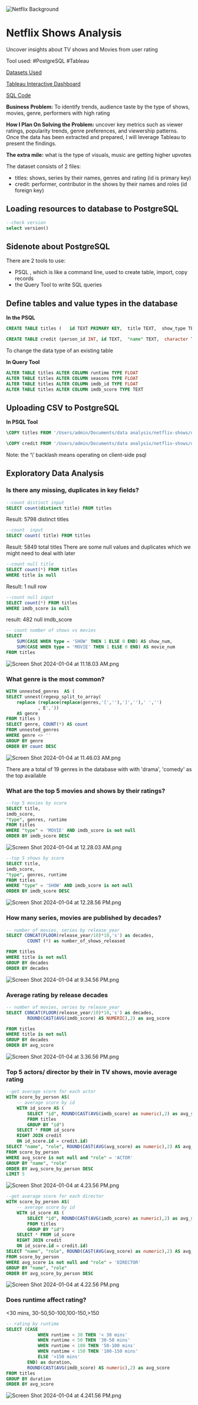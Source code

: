 ![Netflix Background](./photo-1574375927938-d5a98e8ffe85.avif)
# Netflix Shows Analysis

Uncover insights about TV shows and Movies from user rating

Tool used: #PostgreSQL #Tableau

[Datasets Used](https://www.kaggle.com/datasets/victorsoeiro/netflix-tv-shows-and-movies?select=titles.csv)

[Tableau Interactive Dashboard](https://public.tableau.com/views/Netflix_dashboard_17046177347960/Netflix?:language=en-GB&publish=yes&:display_count=n&:origin=viz_share_link)

[SQL Code](./netflix_analysis.sql)

**Business Problem:** To identify trends, audience taste by the type of shows, movies, genre, performers with high rating

**How I Plan On Solving the Problem:** uncover key metrics such as viewer ratings, popularity trends, genre preferences, and viewership patterns. Once the data has been extracted and prepared, I will leverage Tableau to present the findings. 

**The extra mile:** what is the type of visuals, music are getting higher upvotes

The dataset consists of 2 files:
- titles: shows, series by their names, genres and rating (id is primary key)
- credit: performer, contributor in the shows by their names and roles (id foreign key) 

## Loading resources to database to PostgreSQL

```sql
--check version
select version()
```
## Sidenote about PostgreSQL
There are 2 tools to use: 
- PSQL , which is like a command line, used to create table, import, copy records
- the Query Tool to write SQL queries

## Define tables and value types in the database

**In the PSQL**

```sql
CREATE TABLE titles (   id TEXT PRIMARY KEY,  title TEXT,  show_type TEXT,  description TEXT,  release_year INT,  age_certification TEXT,  runtime FLOAT,  genres TEXT,  production_countries TEXT,  seasons FLOAT,  imdb_id FLOAT,  imdb_score FLOAT,  imdb_votes FLOAT,  tmdb_popularity FLOAT,  tmdb_score FLOAT);
```

```sql
CREATE TABLE credit (person_id INT, id TEXT,  "name" TEXT,  character TEXT, "role" TEXT);
```

To change the data type of an existing table

**In Query Tool**

```sql
ALTER TABLE titles ALTER COLUMN runtime TYPE FLOAT
ALTER TABLE titles ALTER COLUMN seasons TYPE FLOAT
ALTER TABLE titles ALTER COLUMN imdb_id TYPE FLOAT
ALTER TABLE titles ALTER COLUMN imdb_score TYPE TEXT
```

## Uploading CSV to PostgreSQL

**In PSQL Tool**

```sql
\COPY titles FROM '/Users/admin/Documents/data analysis/netflix-shows/data/titles.csv' WITH ( FORMAT CSV, HEADER true, DELIMITER ',');

```

```sql
\COPY credit FROM '/Users/admin/Documents/data analysis/netflix-shows/data/credits.csv' WITH ( FORMAT CSV, HEADER true, DELIMITER ',');
```

Note: the ‘\’ backlash means operating on client-side psql

## Exploratory Data Analysis

### Is there any missing, duplicates in key fields?
```sql
--count distinct input
SELECT count(distinct title) FROM titles
```
Result: 5798 distinct titles

```sql
--count  input
SELECT count( title) FROM titles
```
Result: 5849 total titles
There are some null values and duplicates which we might need to deal with later

```sql
--count null title
SELECT count(*) FROM titles
WHERE title is null
```
Result: 1 null row
```sql
--count null input
SELECT count(*) FROM titles
WHERE imdb_score is null 
```
result: 482 null imdb_score

```sql
-- count number of shows vs movies
SELECT 
	SUM(CASE WHEN type = 'SHOW' THEN 1 ELSE 0 END) AS show_num,
	SUM(CASE WHEN type = 'MOVIE' THEN 1 ELSE 0 END) AS movie_num
FROM titles
```
![Screen Shot 2024-01-04 at 11.18.03 AM.png](./Screen%20Shot%202024-01-04%20at%2011.43.20%20AM.png)

### What genre is the most common?
```sql
WITH unnested_genres  AS (
SELECT unnest(regexp_split_to_array(
	replace (replace(replace(genres,'[',''),']',''),' ','')
			, E',')) 
	AS genre
FROM titles )
SELECT genre, COUNT(*) AS count
FROM unnested_genres
WHERE genre <> ''
GROUP BY genre
ORDER BY count DESC
```
![Screen Shot 2024-01-04 at 11.46.03 AM.png](./Screen%20Shot%202024-01-04%20at%2011.46.46%20AM.png)

There are a total of 19 genres in the database with with 'drama', 'comedy' as the top available

### What are the top 5 movies and shows by their ratings?
```sql
--top 5 movies by score
SELECT title, 
imdb_score,
"type", genres, runtime
FROM titles
WHERE "type" = 'MOVIE' AND imdb_score is not null
ORDER BY imdb_score DESC
```

![Screen Shot 2024-01-04 at 12.28.03 AM.png](./Screen%20Shot%202024-01-04%20at%2012.28.56%20PM.png)

```sql
--top 5 shows by score
SELECT title, 
imdb_score,
"type", genres, runtime
FROM titles
WHERE "type" = 'SHOW' AND imdb_score is not null
ORDER BY imdb_score DESC
```
![Screen Shot 2024-01-04 at 12.28.56 PM.png](./Screen%20Shot%202024-01-04%20at%208.42.42%20PM.png)



### How many series, movies are published by decades?
```sql
-- number of movies, series by release_year
SELECT CONCAT(FLOOR(release_year/10)*10,'s') as decades, 
        COUNT (*) as number_of_shows_released

FROM titles
WHERE title is not null
GROUP BY decades
ORDER BY decades
```
![Screen Shot 2024-01-04 at 9.34.56 PM.png](./Screen%20Shot%202024-01-04%20at%209.34.53%20PM.png)

### Average rating by release decades
```sql
-- number of movies, series by release_year
SELECT CONCAT(FLOOR(release_year/10)*10,'s') as decades, 
        ROUND(CAST(AVG(imdb_score) AS NUMERIC),2) as avg_score

FROM titles
WHERE title is not null
GROUP BY decades
ORDER BY avg_score
```
![Screen Shot 2024-01-04 at 3.36.56 PM.png](./Screen%20Shot%202024-01-05%20at%203.36.55%20AM.png)

### Top 5 actors/ director by their in TV shows, movie average rating

```sql
--get average score for each actor
WITH score_by_person AS(
	-- average score by id
	WITH id_score AS (
		SELECT "id", ROUND(CAST(AVG(imdb_score) as numeric),2) as avg_score
		FROM titles 
		GROUP BY "id")
	SELECT * FROM id_score
	RIGHT JOIN credit
	ON id_score.id = credit.id)
SELECT "name", "role", ROUND(CAST(AVG(avg_score) as numeric),2) AS avg_score_by_person
FROM score_by_person
WHERE avg_score is not null and "role" = 'ACTOR'
GROUP BY "name", "role"
ORDER BY avg_score_by_person DESC
LIMIT 5
```
![Screen Shot 2024-01-04 at 4.23.56 PM.png](./Screen%20Shot%202024-01-05%20at%204.23.50%20AM.png)
```sql
--get average score for each director
WITH score_by_person AS(
	-- average score by id
	WITH id_score AS (
		SELECT "id", ROUND(CAST(AVG(imdb_score) as numeric),2) as avg_score
		FROM titles 
		GROUP BY "id")
	SELECT * FROM id_score
	RIGHT JOIN credit
	ON id_score.id = credit.id)
SELECT "name", "role", ROUND(CAST(AVG(avg_score) as numeric),2) AS avg_score_by_person
FROM score_by_person
WHERE avg_score is not null and "role" = 'DIRECTOR'
GROUP BY "name", "role"
ORDER BY avg_score_by_person DESC
```
![Screen Shot 2024-01-04 at 4.22.56 PM.png](./Screen%20Shot%202024-01-05%20at%204.22.59%20AM.png)

### Does runtime affect rating?
<30 mins, 30-50,50-100,100-150,>150
```sql
-- rating by runtime
SELECT (CASE 
            WHEN runtime < 30 THEN '< 30 mins'
            WHEN runtime < 50 THEN '30-50 mins'
            WHEN runtime < 100 THEN '50-100 mins'
            WHEN runtime < 150 THEN '100-150 mins'
            ELSE '>150 mins'
        END) as duration,
        ROUND(CAST(AVG(imdb_score) AS numeric),2) as avg_score
FROM titles
GROUP BY duration
ORDER BY avg_score
```


![Screen Shot 2024-01-04 at 4.241.56 PM.png](./Screen%20Shot%202024-01-05%20at%204.41.09%20AM.png)
